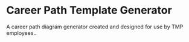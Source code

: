 # Career Path Template Generator
A career path diagram generator created and designed for use by TMP employees..
